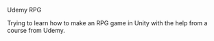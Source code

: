 Udemy RPG

Trying to learn how to make an RPG game in Unity with the help from a course from Udemy.
